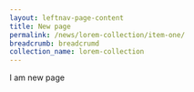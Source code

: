 ```yaml
---
layout: leftnav-page-content
title: New page
permalink: /news/lorem-collection/item-one/
breadcrumb: breadcrumd
collection_name: lorem-collection
---
```


I am new page 
